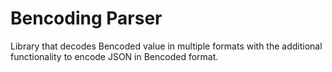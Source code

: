 # Bencoding Parser 

Library that decodes Bencoded value in multiple formats with the additional functionality to encode JSON in Bencoded format.
